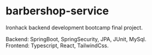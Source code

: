 # barbershop-service
Ironhack backend development bootcamp final project. 

Backend: SpringBoot, SpringSecurity, JPA, JUnit, MySql.<br>
Frontend: Typescript, React, TailwindCss.

